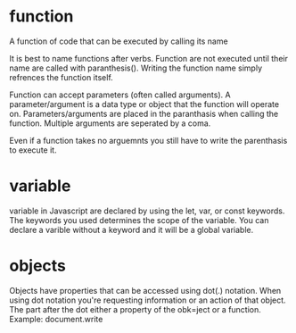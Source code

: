 # function
A function of code that can be executed by calling its name

It is best to name functions after verbs. Function are not executed until their name are called with paranthesis(). Writing the function name simply refrences the function itself.

Function can accept parameters (often called arguments). A parameter/argument is a data type or object that the function will operate on. Parameters/arguments are placed in the paranthasis when calling the function. Multiple arguments are seperated by a coma.

Even if a function takes no arguemnts you still have to write the parenthasis to execute it.

# variable
variable in Javascript are declared by using the let, var, or const keywords. The keywords you used determines the scope of the variable.
You can declare a varible without a keyword and it will be a global variable.

# objects
Objects have properties that can be accessed using dot(.) notation. When using dot notation you're requesting information or an action of that object. The part after the dot either a property of the obk=ject or a function. Example: document.write
